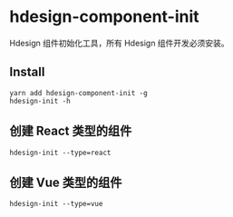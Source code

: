 # hdesign-component-init

Hdesign 组件初始化工具，所有 Hdesign 组件开发必须安装。

## Install

```
yarn add hdesign-component-init -g
hdesign-init -h
```

## 创建 React 类型的组件

```
hdesign-init --type=react
```

## 创建 Vue 类型的组件

```
hdesign-init --type=vue
```


